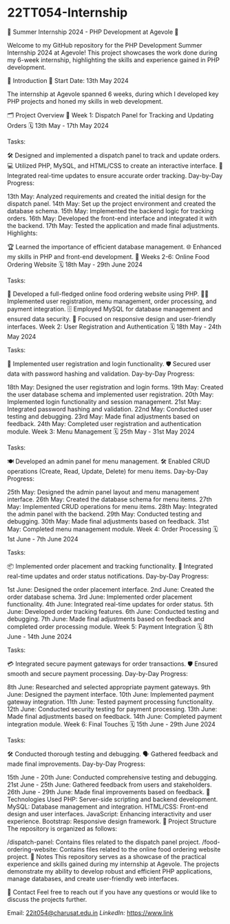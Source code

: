 # 22TT054-Internship
🌟 Summer Internship 2024 - PHP Development at Agevole 🌟

Welcome to my GitHub repository for the PHP Development Summer Internship 2024 at Agevole! This project showcases the work done during my 6-week internship, highlighting the skills and experience gained in PHP development.

🚀 Introduction
📅 Start Date: 13th May 2024

The internship at Agevole spanned 6 weeks, during which I developed key PHP projects and honed my skills in web development.

🗂 Project Overview
⿡ Week 1: Dispatch Panel for Tracking and Updating Orders
🗓 13th May - 17th May 2024

Tasks:

🛠 Designed and implemented a dispatch panel to track and update orders.
💻 Utilized PHP, MySQL, and HTML/CSS to create an interactive interface.
🔄 Integrated real-time updates to ensure accurate order tracking.
Day-by-Day Progress:

13th May: Analyzed requirements and created the initial design for the dispatch panel.
14th May: Set up the project environment and created the database schema.
15th May: Implemented the backend logic for tracking orders.
16th May: Developed the front-end interface and integrated it with the backend.
17th May: Tested the application and made final adjustments.
Highlights:

🏆 Learned the importance of efficient database management.
🌐 Enhanced my skills in PHP and front-end development.
⿢ Weeks 2-6: Online Food Ordering Website
🗓 18th May - 29th June 2024

Tasks:

🍔 Developed a full-fledged online food ordering website using PHP.
🧑‍💻 Implemented user registration, menu management, order processing, and payment integration.
🗄 Employed MySQL for database management and ensured data security.
📱 Focused on responsive design and user-friendly interfaces.
Week 2: User Registration and Authentication
🗓 18th May - 24th May 2024

Tasks:

🔐 Implemented user registration and login functionality.
🛡 Secured user data with password hashing and validation.
Day-by-Day Progress:

18th May: Designed the user registration and login forms.
19th May: Created the user database schema and implemented user registration.
20th May: Implemented login functionality and session management.
21st May: Integrated password hashing and validation.
22nd May: Conducted user testing and debugging.
23rd May: Made final adjustments based on feedback.
24th May: Completed user registration and authentication module.
Week 3: Menu Management
🗓 25th May - 31st May 2024

Tasks:

🍽 Developed an admin panel for menu management.
🛠 Enabled CRUD operations (Create, Read, Update, Delete) for menu items.
Day-by-Day Progress:

25th May: Designed the admin panel layout and menu management interface.
26th May: Created the database schema for menu items.
27th May: Implemented CRUD operations for menu items.
28th May: Integrated the admin panel with the backend.
29th May: Conducted testing and debugging.
30th May: Made final adjustments based on feedback.
31st May: Completed menu management module.
Week 4: Order Processing
🗓 1st June - 7th June 2024

Tasks:

📦 Implemented order placement and tracking functionality.
🔄 Integrated real-time updates and order status notifications.
Day-by-Day Progress:

1st June: Designed the order placement interface.
2nd June: Created the order database schema.
3rd June: Implemented order placement functionality.
4th June: Integrated real-time updates for order status.
5th June: Developed order tracking features.
6th June: Conducted testing and debugging.
7th June: Made final adjustments based on feedback and completed order processing module.
Week 5: Payment Integration
🗓 8th June - 14th June 2024

Tasks:

💳 Integrated secure payment gateways for order transactions.
🛡 Ensured smooth and secure payment processing.
Day-by-Day Progress:

8th June: Researched and selected appropriate payment gateways.
9th June: Designed the payment interface.
10th June: Implemented payment gateway integration.
11th June: Tested payment processing functionality.
12th June: Conducted security testing for payment processing.
13th June: Made final adjustments based on feedback.
14th June: Completed payment integration module.
Week 6: Final Touches
🗓 15th June - 29th June 2024

Tasks:

🛠 Conducted thorough testing and debugging.
🗣 Gathered feedback and made final improvements.
Day-by-Day Progress:

15th June - 20th June: Conducted comprehensive testing and debugging.
21st June - 25th June: Gathered feedback from users and stakeholders.
26th June - 29th June: Made final improvements based on feedback.
🔧 Technologies Used
PHP: Server-side scripting and backend development.
MySQL: Database management and integration.
HTML/CSS: Front-end design and user interfaces.
JavaScript: Enhancing interactivity and user experience.
Bootstrap: Responsive design framework.
📂 Project Structure
The repository is organized as follows:

/dispatch-panel: Contains files related to the dispatch panel project.
/food-ordering-website: Contains files related to the online food ordering website project.
📝 Notes
This repository serves as a showcase of the practical experience and skills gained during my internship at Agevole. The projects demonstrate my ability to develop robust and efficient PHP applications, manage databases, and create user-friendly web interfaces.

📧 Contact
Feel free to reach out if you have any questions or would like to discuss the projects further.

Email: 22it054@charusat.edu.in
*LinkedIn:* https://www.link
